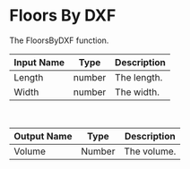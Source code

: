 

# Floors By DXF

The FloorsByDXF function.

|Input Name|Type|Description|
|---|---|---|
|Length|number|The length.|
|Width|number|The width.|


<br>

|Output Name|Type|Description|
|---|---|---|
|Volume|Number|The volume.|

